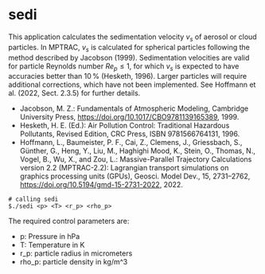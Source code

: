 # sedi

This application calculates the sedimentation velocity $v_s$ of aerosol or cloud particles.
In MPTRAC, $v_s$ is calculated for spherical particles following the method described by Jacobson (1999).
Sedimentation velocities are valid for particle Reynolds number $Re_p \le 1$, for which $v_s$ is expected to have accuracies better than 10 % (Hesketh, 1996).
Larger particles will require additional corrections, which have not been implemented.
See Hoffmann et al. (2022, Sect. 2.3.5) for further details.

* Jacobson, M. Z.: Fundamentals of Atmospheric Modeling, Cambridge University Press, https://doi.org/10.1017/CBO9781139165389, 1999.
* Hesketh, H. E. (Ed.): Air Pollution Control: Traditional Hazardous Pollutants, Revised Edition, CRC Press, ISBN 9781566764131, 1996.
* Hoffmann, L., Baumeister, P. F., Cai, Z., Clemens, J., Griessbach, S., Günther, G., Heng, Y., Liu, M., Haghighi Mood, K., Stein, O., Thomas, N., Vogel, B., Wu, X., and Zou, L.: Massive-Parallel Trajectory Calculations version 2.2 (MPTRAC-2.2): Lagrangian transport simulations on graphics processing units (GPUs), Geosci. Model Dev., 15, 2731–2762, https://doi.org/10.5194/gmd-15-2731-2022, 2022.

```
# calling sedi
$./sedi <p> <T> <r_p> <rho_p>
```

The required control parameters are:
* p: Pressure in hPa
* T: Temperature in K
* r_p: particle radius in micrometers
* rho_p: particle density in kg/m^3
